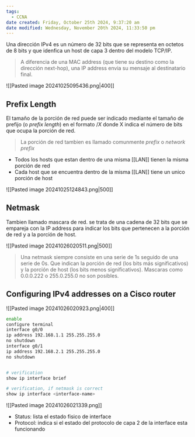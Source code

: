 ```yaml
---
tags:
  - CCNA
date created: Friday, October 25th 2024, 9:37:20 am
date modified: Wednesday, November 20th 2024, 11:33:50 pm
---
```

Una dirección IPv4 es un número de 32 bits que se representa en octetos de 8 bits y que idenfica un host de capa 3 dentro del modelo TCP/IP. 

> A diferencia de una MAC address (que tiene su destino como la dirección next-hop), una IP address envia su mensaje al destinatario final. 

![[Pasted image 20241025095436.png|400]]

## Prefix Length 
El tamaño de la porción de red puede ser indicado mediante el tamaño de prefijo (o _prefix length_) en el formato $/X$ donde X indica el número de bits que ocupa la porción de red. 

> La porción de red tambien es llamado comunmente _prefix_ o _network prefix_

- Todos los hosts que estan dentro de una misma [[LAN]] tienen la misma porción de red 
- Cada host que se encuentra dentro de la misma [[LAN]] tiene un unico porción de host

![[Pasted image 20241025124843.png|500]]

## Netmask 
Tambien llamado mascara de red. se trata de una cadena de 32 bits que se empareja con la IP address para indicar los bits que pertenecen a la porción de red y a la porción de host. 

![[Pasted image 20241026020511.png|500]]
> Una netmask siempre consiste en una serie de 1s seguido de una serie de 0s. Que indican la porción de red (los bits más significativos) y la porción de host (los bits menos significativos). Mascaras como 0.0.0.222 o 255.0.255.0 no son posibles. 

## Configuring IPv4 addresses on a Cisco router 

![[Pasted image 20241026020923.png|400]]


``` bash
enable 
configure terminal 
interface g0/0
ip address 192.168.1.1 255.255.255.0 
no shutdown
interface g0/1
ip address 192.168.2.1 255.255.255.0 
no shutdown 


# verification 
show ip interface brief 

# verification, if netmask is correct
show ip interface <interface-name>
```

![[Pasted image 20241026021339.png]]
- Status: lista el estado fisico de interface 
- Protocol: indica si el estado del protocolo de capa 2 de la interface esta funcionando


